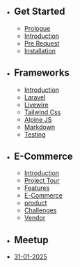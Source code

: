 - ## Get Started

    - [Prologue](/{{route}}/{{version}}/overview)
    - [Introduction](/{{route}}/{{version}}/intro/introduction)
    - [Pre Request](/{{route}}/{{version}}/intro/prerequest)
    - [Installation](/{{route}}/{{version}}/intro/installation)


- ## Frameworks
    - [Introduction](/{{route}}/{{version}}/framework/introduction)
    - [Laravel](/{{route}}/{{version}}/framework/laravel)
    - [Livewire](/{{route}}/{{version}}/framework/livewire)
    - [Tailwind Css](/{{route}}/{{version}}/framework/tailwindcss)
    - [Alpine JS](/{{route}}/{{version}}/framework/alpinejs)
    - [Markdown](/{{route}}/{{version}}/framework/markdown)
    - [Testing](/{{route}}/{{version}}/framework/testing)

- ## E-Commerce
  - [Introduction](/{{route}}/{{version}}/projects/introduction)
  - [Project Tour](/{{route}}/{{version}}/projects/project_tour)
  - [Features](/{{route}}/{{version}}/projects/features)
  - [E-Commerce](/{{route}}/{{version}}/projects/ecommerce)
  - [product](/{{route}}/{{version}}/projects/product)
  - [Challenges](/{{route}}/{{version}}/projects/challenges)
  - [Vendor](/{{route}}/{{version}}/projects/vendor)


- ## Meetup
 - [31-01-2025](/{{route}}/{{version}}/meetup/31_01_2025)
